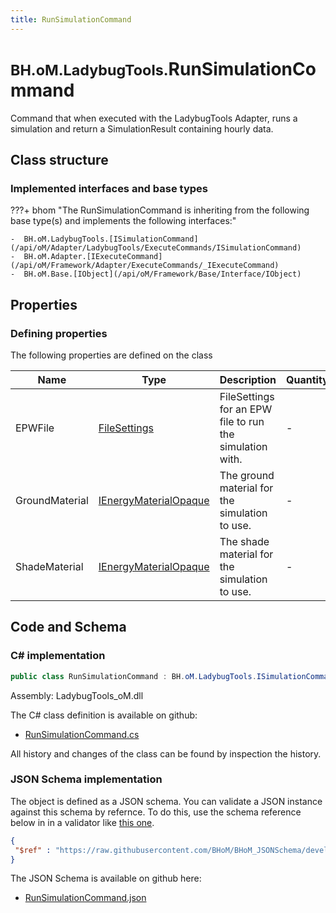 ```yaml
---
title: RunSimulationCommand
---
```


# <small>BH.oM.LadybugTools.</small>**RunSimulationCommand**

Command that when executed with the LadybugTools Adapter, runs a simulation and return a SimulationResult containing hourly data.

## Class structure

### Implemented interfaces and base types

???+ bhom "The RunSimulationCommand is inheriting from the following base type(s) and implements the following interfaces:"

    -  BH.oM.LadybugTools.[ISimulationCommand](/api/oM/Adapter/LadybugTools/ExecuteCommands/ISimulationCommand)
    -  BH.oM.Adapter.[IExecuteCommand](/api/oM/Framework/Adapter/ExecuteCommands/_IExecuteCommand)
    -  BH.oM.Base.[IObject](/api/oM/Framework/Base/Interface/IObject)


## Properties



### Defining properties

The following properties are defined on the class

| Name             | Type             | Description      | Quantity         |
|------------------|------------------|------------------|------------------|
| EPWFile | [FileSettings](/api/oM/Framework/Adapter/FileSettings) | FileSettings for an EPW file to run the simulation with. | - |
| GroundMaterial | [IEnergyMaterialOpaque](/api/oM/Adapter/LadybugTools/Constructions/IEnergyMaterialOpaque) | The ground material for the simulation to use. | - |
| ShadeMaterial | [IEnergyMaterialOpaque](/api/oM/Adapter/LadybugTools/Constructions/IEnergyMaterialOpaque) | The shade material for the simulation to use. | - |


## Code and Schema

### C# implementation

``` C# title="C#"
public class RunSimulationCommand : BH.oM.LadybugTools.ISimulationCommand, BH.oM.Adapter.IExecuteCommand, BH.oM.Base.IObject
```

Assembly: LadybugTools_oM.dll

The C# class definition is available on github:

- [RunSimulationCommand.cs](https://github.com/BHoM/LadybugTools_Toolkit/blob/develop/LadybugTools_oM/ExecuteCommands\RunSimulationCommand.cs)

All history and changes of the class can be found by inspection the history.
### JSON Schema implementation

The object is defined as a JSON schema. You can validate a JSON instance against this schema by refernce. To do this, use the schema reference below in in a validator like [this one](https://www.jsonschemavalidator.net/).

``` json title="JSON Schema"
{
 "$ref" : "https://raw.githubusercontent.com/BHoM/BHoM_JSONSchema/develop/LadybugTools_oM/RunSimulationCommand.json"
}
```

The JSON Schema is available on github here:

- [RunSimulationCommand.json](https://github.com/BHoM/BHoM_JSONSchema/blob/develop/LadybugTools_oM/RunSimulationCommand.json)
